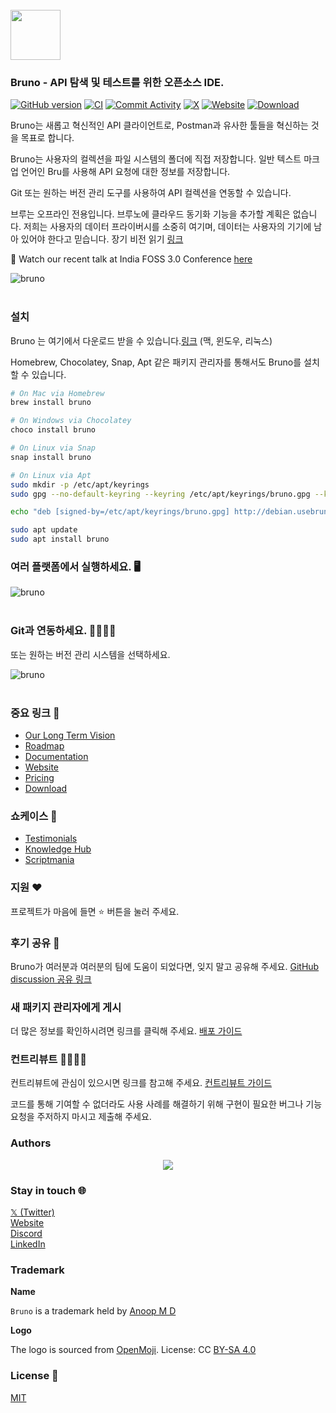 <br />
<img src="../../assets/images/logo-transparent.png" width="80"/>

### Bruno - API 탐색 및 테스트를 위한 오픈소스 IDE.

[![GitHub version](https://badge.fury.io/gh/usebruno%2Fbruno.svg)](https://badge.fury.io/gh/usebruno%bruno)
[![CI](https://github.com/usebruno/bruno/actions/workflows/tests.yml/badge.svg?branch=main)](https://github.com/usebruno/bruno/workflows/unit-tests.yml)
[![Commit Activity](https://img.shields.io/github/commit-activity/m/usebruno/bruno)](https://github.com/usebruno/bruno/pulse)
[![X](https://img.shields.io/twitter/follow/use_bruno?style=social&logo=x)](https://twitter.com/use_bruno)
[![Website](https://img.shields.io/badge/Website-Visit-blue)](https://www.usebruno.com)
[![Download](https://img.shields.io/badge/Download-Latest-brightgreen)](https://www.usebruno.com/downloads)

Bruno는 새롭고 혁신적인 API 클라이언트로, Postman과 유사한 툴들을 혁신하는 것을 목표로 합니다.

Bruno는 사용자의 컬렉션을 파일 시스템의 폴더에 직접 저장합니다. 일반 텍스트 마크업 언어인 Bru를 사용해 API 요청에 대한 정보를 저장합니다.

Git 또는 원하는 버전 관리 도구를 사용하여 API 컬렉션을 연동할 수 있습니다.

브루는 오프라인 전용입니다. 브루노에 클라우드 동기화 기능을 추가할 계획은 없습니다. 저희는 사용자의 데이터 프라이버시를 소중히 여기며, 데이터는 사용자의 기기에 남아 있어야 한다고 믿습니다. 장기 비전 읽기 [링크](https://github.com/usebruno/bruno/discussions/269)

📢 Watch our recent talk at India FOSS 3.0 Conference [here](https://www.youtube.com/watch?v=7bSMFpbcPiY)

![bruno](/assets/images/landing-2.png) <br /><br />

### 설치

Bruno 는 여기에서 다운로드 받을 수 있습니다.[링크](https://www.usebruno.com/downloads) (맥, 윈도우, 리눅스)

Homebrew, Chocolatey, Snap, Apt 같은 패키지 관리자를 통해서도 Bruno를 설치할 수 있습니다.

```sh
# On Mac via Homebrew
brew install bruno

# On Windows via Chocolatey
choco install bruno

# On Linux via Snap
snap install bruno

# On Linux via Apt
sudo mkdir -p /etc/apt/keyrings
sudo gpg --no-default-keyring --keyring /etc/apt/keyrings/bruno.gpg --keyserver keyserver.ubuntu.com --recv-keys 9FA6017ECABE0266

echo "deb [signed-by=/etc/apt/keyrings/bruno.gpg] http://debian.usebruno.com/ bruno stable" | sudo tee /etc/apt/sources.list.d/bruno.list

sudo apt update
sudo apt install bruno
```

### 여러 플랫폼에서 실행하세요. 🖥️

![bruno](/assets/images/run-anywhere.png) <br /><br />

### Git과 연동하세요. 👩‍💻🧑‍💻

또는 원하는 버전 관리 시스템을 선택하세요.

![bruno](/assets/images/version-control.png) <br /><br />

### 중요 링크 📌

- [Our Long Term Vision](https://github.com/usebruno/bruno/discussions/269)
- [Roadmap](https://github.com/usebruno/bruno/discussions/384)
- [Documentation](https://docs.usebruno.com)
- [Website](https://www.usebruno.com)
- [Pricing](https://www.usebruno.com/pricing)
- [Download](https://www.usebruno.com/downloads)

### 쇼케이스 🎥

- [Testimonials](https://github.com/usebruno/bruno/discussions/343)
- [Knowledge Hub](https://github.com/usebruno/bruno/discussions/386)
- [Scriptmania](https://github.com/usebruno/bruno/discussions/385)

### 지원 ❤️

프로젝트가 마음에 들면 ⭐ 버튼을 눌러 주세요.

### 후기 공유 📣

Bruno가 여러분과 여러분의 팀에 도움이 되었다면, 잊지 말고 공유해 주세요. [GitHub discussion 공유 링크](https://github.com/usebruno/bruno/discussions/343)

### 새 패키지 관리자에게 게시

더 많은 정보를 확인하시려면 링크를 클릭해 주세요. [배포 가이드](../../publishing.md)

### 컨트리뷰트 👩‍💻🧑‍💻

컨트리뷰트에 관심이 있으시면 링크를 참고해 주세요. [컨트리뷰트 가이드](/docs/contributing/contributing_kr.md)

코드를 통해 기여할 수 없더라도 사용 사례를 해결하기 위해 구현이 필요한 버그나 기능 요청을 주저하지 마시고 제출해 주세요.

### Authors

<div align="center">
    <a href="https://github.com/usebruno/bruno/graphs/contributors">
        <img src="https://contrib.rocks/image?repo=usebruno/bruno" />
    </a>
</div>

### Stay in touch 🌐

[𝕏 (Twitter)](https://twitter.com/use_bruno) <br />
[Website](https://www.usebruno.com) <br />
[Discord](https://discord.com/invite/KgcZUncpjq) <br />
[LinkedIn](https://www.linkedin.com/company/usebruno)

### Trademark

**Name**

`Bruno` is a trademark held by [Anoop M D](https://www.helloanoop.com/)

**Logo**

The logo is sourced from [OpenMoji](https://openmoji.org/library/emoji-1F436/). License: CC [BY-SA 4.0](https://creativecommons.org/licenses/by-sa/4.0/)

### License 📄

[MIT](license.md)
